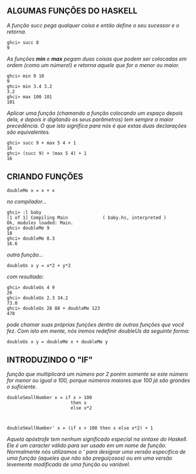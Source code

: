## ALGUMAS FUNÇÕES DO HASKELL

*A função succ pega qualquer coisa e então define o seu sucessor e o retorna.*

    ghci> succ 8  
    9   

*As funções **min** e **max** pegam duas coisas que podem ser colocadas em ordem (como um número!) e retorna aquele que for o menor ou maior.*

    ghci> min 9 10  
    9  
    ghci> min 3.4 3.2  
    3.2  
    ghci> max 100 101  
    101

*Aplicar uma função (chamando a função colocando um espaço depois dela, e depois ir digitando os seus parâmetros) tem sempre a maior precedência. O que isto significa para nós é que estas duas declarações são equivalentes.*

    ghci> succ 9 + max 5 4 + 1  
    16  
    ghci> (succ 9) + (max 5 4) + 1  
    16  

## CRIANDO FUNÇÕES

    doubleMe x = x + x  

*no compilador...*

    ghci> :l baby  
    [1 of 1] Compiling Main             ( baby.hs, interpreted )  
    Ok, modules loaded: Main.  
    ghci> doubleMe 9  
    18  
    ghci> doubleMe 8.3  
    16.6   

*outra função...*

    doubleUs x y = x*2 + y*2 

*com resultado:*
    
    ghci> doubleUs 4 9  
    26  
    ghci> doubleUs 2.3 34.2  
    73.0  
    ghci> doubleUs 28 88 + doubleMe 123  
    478

*pode chamar suas próprias funções dentro de outras funções que você fez. Com isto em mente, nós iremos redefinir doubleUs da seguinte forma:*

    doubleUs x y = doubleMe x + doubleMe y

## INTRODUZINDO O "IF"

*função que multiplicará um número por 2 porém somente se este número for menor ou igual a 100, porque números maiores que 100 já são grandes o suficiente.*

    doubleSmallNumber x = if x > 100  
                            then x  
                            else x*2

#

    doubleSmallNumber' x = (if x > 100 then x else x*2) + 1  

*Aquela apóstrofe tem nenhum significado especial na sintaxe do Haskell. Ele é um caracter válido para ser usado em um nome de função. Normalmente nós utilizamos o ' para designar uma versão especifica de uma função (aqueles que não são preguiçosos) ou em uma versão levemente modificada de uma função ou variável.*

